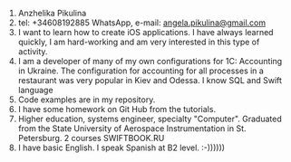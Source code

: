 1. Anzhelika Pikulina
2. tel: +34608192885 WhatsApp, e-mail: angela.pikulina@gmail.com
3. I want to learn how to create iOS applications. I have always learned quickly, I am hard-working and am very interested in this type of activity.
4. I am a developer of many of my own configurations for 1C: Accounting in Ukraine. The configuration for accounting for all processes in a restaurant was very popular in Kiev and Odessa. I know SQL and Swift language
5. Code examples are in my repository.
6. I have some homework on Git Hub from the tutorials.
7. Higher education, systems engineer, specialty "Computer". Graduated from the State University of Aerospace Instrumentation in St. Petersburg. 2 courses SWIFTBOOK.RU
8. I have basic English. I speak Spanish at B2 level. :-))))))
